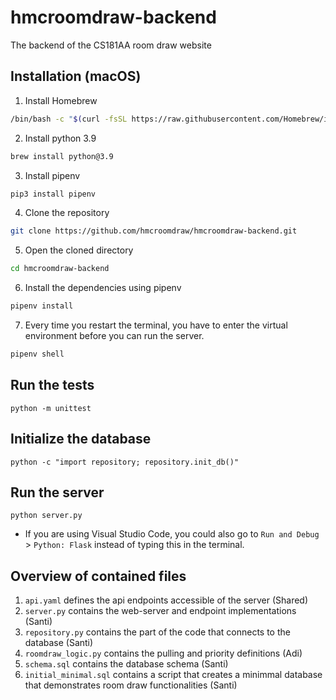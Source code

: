# hmcroomdraw-backend
The backend of the CS181AA room draw website

## Installation (macOS)
1. Install Homebrew
```bash
/bin/bash -c "$(curl -fsSL https://raw.githubusercontent.com/Homebrew/install/HEAD/install.sh)"
```
2. Install python 3.9
```bash
brew install python@3.9
```
3. Install pipenv
```bash
pip3 install pipenv
```
4. Clone the repository
```bash
git clone https://github.com/hmcroomdraw/hmcroomdraw-backend.git
```
5. Open the cloned directory
```bash
cd hmcroomdraw-backend
```
6. Install the dependencies using pipenv
```bash
pipenv install
```
7. Every time you restart the terminal, you have to enter the virtual environment before you can run the server.
```bash
pipenv shell
```

## Run the tests
```
python -m unittest
```

## Initialize the database
```
python -c "import repository; repository.init_db()"
```

## Run the server
```
python server.py
```
- If you are using Visual Studio Code, you could also go to `Run and Debug` > `Python: Flask` instead of typing this in the terminal.

## Overview of contained files
1. `api.yaml` defines the api endpoints accessible of the server (Shared)
2. `server.py` contains the web-server and endpoint implementations (Santi)
3. `repository.py` contains the part of the code that connects to the database (Santi)
4. `roomdraw_logic.py` contains the pulling and priority definitions (Adi)
5. `schema.sql` contains the database schema (Santi)
6. `initial_minimal.sql` contains a script that creates a minimmal database that demonstrates room draw functionalities (Santi)
